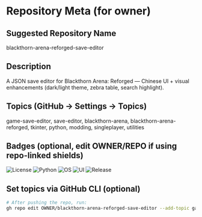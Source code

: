 # Repository Meta (for owner)

## Suggested Repository Name
blackthorn-arena-reforged-save-editor

## Description
A JSON save editor for Blackthorn Arena: Reforged — Chinese UI + visual enhancements (dark/light theme, zebra table, search highlight).

## Topics (GitHub → Settings → Topics)
game-save-editor, save-editor, blackthorn-arena, blackthorn-arena-reforged, tkinter, python, modding, singleplayer, utilities

## Badges (optional, edit OWNER/REPO if using repo-linked shields)
<!-- Replace OWNER with your GitHub username if you want repo-linked badges -->
<p align="left">
  <img alt="License" src="https://img.shields.io/badge/license-MIT-green.svg">
  <img alt="Python" src="https://img.shields.io/badge/python-3.10%2B-blue">
  <img alt="OS" src="https://img.shields.io/badge/OS-Windows%20%7C%20macOS%20%7C%20Linux-informational">
  <img alt="UI" src="https://img.shields.io/badge/UI-tkinter-blueviolet">
  <img alt="Release" src="https://img.shields.io/badge/release-v1.1.0-brightgreen">
</p>

## Set topics via GitHub CLI (optional)
```bash
# After pushing the repo, run:
gh repo edit OWNER/blackthorn-arena-reforged-save-editor --add-topic game-save-editor --add-topic save-editor --add-topic blackthorn-arena --add-topic blackthorn-arena-reforged --add-topic tkinter --add-topic python --add-topic modding --add-topic singleplayer --add-topic utilities
```
